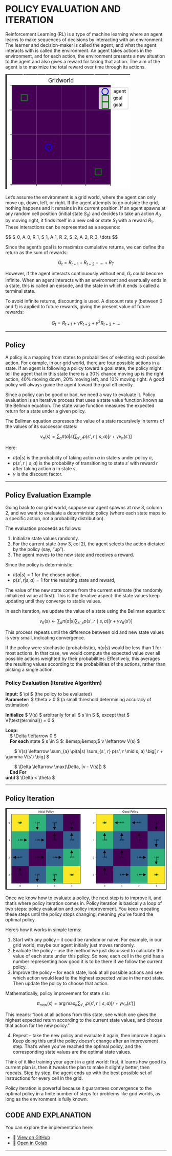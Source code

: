 # POLICY EVALUATION AND ITERATION

Reinforcement Learning (RL) is a type of machine learning where an agent learns to make sequences of decisions by interacting with an environment. The learner and decision-maker is called the agent, and what the agent interacts with is called the environment. An agent takes actions in the environment, and for each action, the environment presents a new situation to the agent and also gives a reward for taking that action. The aim of the agent is to maximize the total reward over time through its actions.

![png](images/policy_iteration_images/gridworld.png)

Let’s assume the environment is a grid world, where the agent can only move up, down, left, or right. If the agent attempts to go outside the grid, nothing happens and it remains in its current position. If an agent spawns at any random cell position (initial state $S_0$) and decides to take an action $A_0$ by moving right, it finds itself in a new cell or state $S_1$ with a reward $R_1$. These interactions can be represented as a sequence:

<div>
$$
S_0, A_0, R_1, S_1, A_1, R_2, S_2, A_2, R_3, \dots
$$
</div>

Since the agent’s goal is to maximize cumulative returns, we can define the return as the sum of rewards:

$$
G_t = R_{t+1} + R_{t+2} + \dots + R_T
$$

However, if the agent interacts continuously without end, $G_t$ could become infinite. When an agent interacts with an environment and eventually ends in a state, this is called an episode, and the state in which it ends is called a terminal state.

To avoid infinite returns, discounting is used. A discount rate $\gamma$ (between 0 and 1) is applied to future rewards, giving the present value of future rewards:

$$
G_t = R_{t+1} + \gamma R_{t+2} + \gamma^2 R_{t+3} + \dots
$$

---

## Policy

A policy is a mapping from states to probabilities of selecting each possible action. For example, in our grid world, there are four possible actions in a state. If an agent is following a policy toward a goal state, the policy might tell the agent that in this state there is a 30% chance moving up is the right action, 40% moving down, 20% moving left, and 10% moving right. A good policy will always guide the agent toward the goal efficiently.

Since a policy can be good or bad, we need a way to evaluate it. Policy evaluation is an iterative process that uses a state value function known as the Bellman equation. The state value function measures the expected return for a state under a given policy.

The Bellman equation expresses the value of a state recursively in terms of the values of its successor states:

$$
v_\pi(s) = \sum_{a} \pi(a|s) \sum_{s', r} p(s', r \mid s, a) \big[ r + \gamma v_\pi(s') \big]
$$

Here:

* $\pi(a|s)$ is the probability of taking action $a$ in state $s$ under policy $\pi$,
* $p(s', r \mid s, a)$ is the probability of transitioning to state $s'$ with reward $r$ after taking action $a$ in state $s$,
* $\gamma$ is the discount factor.

---

## Policy Evaluation Example

Going back to our grid world, suppose our agent spawns at row 3, column 2, and we want to evaluate a deterministic policy (where each state maps to a specific action, not a probability distribution).

The evaluation proceeds as follows:

1. Initialize state values randomly.
2. For the current state (row 3, col 2), the agent selects the action dictated by the policy (say, “up”).
3. The agent moves to the new state and receives a reward.

Since the policy is deterministic:

* $\pi(a|s) = 1$ for the chosen action,
* $p(s', r|s, a) = 1$ for the resulting state and reward,

The value of the new state comes from the current estimate (the randomly initialized value at first). This is the iterative aspect: the state values keep updating until they converge to stable values.

In each iteration, we update the value of a state using the Bellman equation:

$$
v_\pi(s) \leftarrow \sum_{a} \pi(a|s) \sum_{s', r} p(s', r \mid s, a) \big[ r + \gamma v_\pi(s') \big]
$$

This process repeats until the difference between old and new state values is very small, indicating convergence.

If the policy were stochastic (probabilistic), $\pi(a|s)$ would be less than 1 for most actions. In that case, we would compute the expected value over all possible actions weighted by their probabilities: Effectively, this averages the resulting values according to the probabilities of the actions, rather than picking a single action.

### Policy Evaluation (Iterative Algorithm)

**Input:** $ \pi $ (the policy to be evaluated)  
**Parameter:** $ \theta > 0 $ (a small threshold determining accuracy of estimation)  

**Initialize** $ V(s) $ arbitrarily for all $ s \in S $, except that $ V(\text{terminal}) = 0 $  

**Loop:**  
&emsp;$ \Delta \leftarrow 0 $  
&emsp;**For each** state $ s \in S $:  
&emsp;&emsp;$ v \leftarrow V(s) $  

&emsp;&emsp;$
V(s) \leftarrow \sum_{a} \pi(a|s) 
\sum_{s', r} p(s', r \mid s, a) 
\big[ r + \gamma V(s') \big]
$

&emsp;&emsp;$ \Delta \leftarrow \max(\Delta, |v - V(s)|) $  
&emsp;**End For**  
**until** $ \Delta < \theta $

---

## Policy Iteration

![png](images/policy_iteration_images/goodvsbad.png)

Once we know how to evaluate a policy, the next step is to improve it, and that’s where policy iteration comes in. Policy iteration is basically a loop of two steps: policy evaluation and policy improvement. You keep repeating these steps until the policy stops changing, meaning you’ve found the optimal policy.

Here’s how it works in simple terms:

1. Start with any policy – it could be random or naive. For example, in our grid world, maybe our agent initially just moves randomly.
2. Evaluate the policy – use the method we just discussed to calculate the value of each state under this policy. So now, each cell in the grid has a number representing how good it is to be there if we follow the current policy.
3. Improve the policy – for each state, look at all possible actions and see which action would lead to the highest expected value in the next state. Then update the policy to choose that action.

Mathematically, policy improvement for state $s$ is:

$$
\pi_{\text{new}}(s) = \arg\max_a \sum_{s', r} p(s', r \mid s, a) \big[ r + \gamma v_\pi(s') \big]
$$

This means: “look at all actions from this state, see which one gives the highest expected return according to the current state values, and choose that action for the new policy.”

4. Repeat – take the new policy and evaluate it again, then improve it again. Keep doing this until the policy doesn’t change after an improvement step. That’s when you’ve reached the optimal policy, and the corresponding state values are the optimal state values.

Think of it like training your agent in a grid world: first, it learns how good its current plan is, then it tweaks the plan to make it slightly better, then repeats. Step by step, the agent ends up with the best possible set of instructions for every cell in the grid.

Policy iteration is powerful because it guarantees convergence to the optimal policy in a finite number of steps for problems like grid worlds, as long as the environment is fully known.

## CODE AND EXPLANATION

You can explore the implementation here:

- 📘 <a href="https://github.com/Tony-Ale/RL/blob/master/tabular_rl/algorithms/policy_iteration.py" target="_blank">View on GitHub</a>  
- 🚀 <a href="https://github.com/Tony-Ale/RL/blob/master/tabular_rl/notebooks/policy_iteration.ipynb" target="_blank">Open in Colab</a>

---

